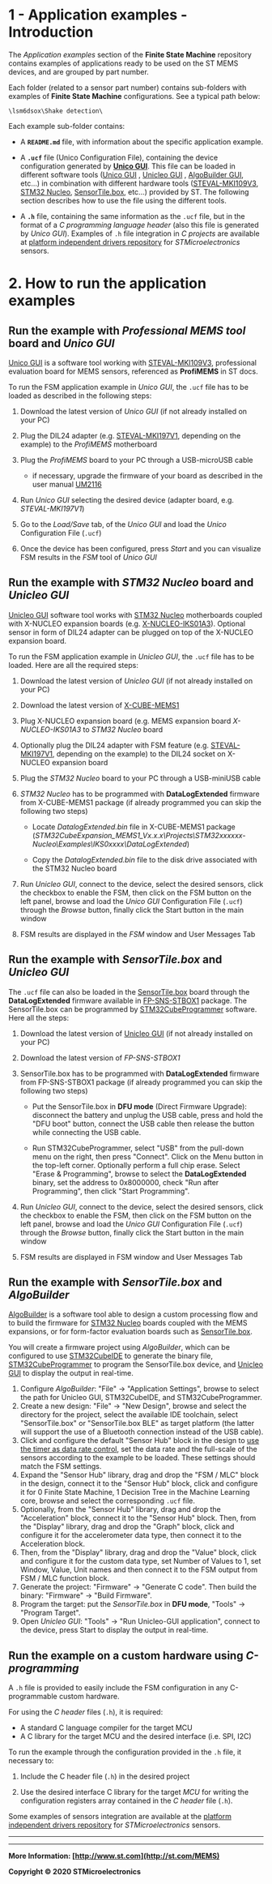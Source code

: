# 1 - Application examples - Introduction

The *Application examples* section of the **Finite State Machine** repository contains examples of applications ready to be used on the ST MEMS devices, and are grouped by part number. 

Each folder (related to a sensor part number) contains sub-folders with examples of **Finite State Machine** configurations. See a typical path below:

````Path
\lsm6dsox\Shake detection\
````

Each example sub-folder contains:

- A **`README.md`** file,  with information about the specific application example.
- A **`.ucf`** file (Unico Configuration File), containing the device configuration generated by [**Unico GUI**]( https://www.st.com/en/embedded-software/unico-gui.html ). This file can be loaded in different software tools ([Unico GUI](https://www.st.com/content/st_com/en/products/embedded-software/evaluation-tool-software/unico-gui.html) , [Unicleo GUI](https://www.st.com/content/st_com/en/products/embedded-software/evaluation-tool-software/unicleo-gui.html) , [AlgoBuilder GUI](https://www.st.com/content/st_com/en/products/embedded-software/mems-and-sensors-software/inemo-engine-software-libraries/algobuilder.html), etc...) in combination with different hardware tools ([STEVAL-MKI109V3]( https://www.st.com/content/st_com/en/products/evaluation-tools/product-evaluation-tools/mems-motion-sensor-eval-boards/steval-mki109v3.html ), [STM32 Nucleo](https://www.st.com/content/st_com/en/products/evaluation-tools/product-evaluation-tools/mcu-mpu-eval-tools/stm32-mcu-mpu-eval-tools/stm32-nucleo-boards.html), [SensorTile.box](https://www.st.com/content/st_com/en/products/evaluation-tools/product-evaluation-tools/mems-motion-sensor-eval-boards/steval-mksbox1v1.html), etc...) provided by ST. The following section describes how to use the file using the different tools.


- A **`.h`** file, containing the same information as the `.ucf` file, but in the format of a *C programming language header*  (also this file is generated by *Unico GUI*). Examples of  `.h` file integration in *C projects* are available at [platform independent drivers repository]( http://www.st.com/content/st_com/en/products/embedded-software/mems-and-sensors-software/drivers-for-mems/c-driver-mems.html ) for *STMicroelectronics* sensors.




# 2. How to run the application examples

## Run the example with *Professional MEMS tool* board and *Unico GUI* 

[Unico GUI](https://www.st.com/content/st_com/en/products/embedded-software/evaluation-tool-software/unico-gui.html) is a software tool working with [STEVAL-MKI109V3]( https://www.st.com/content/st_com/en/products/evaluation-tools/product-evaluation-tools/mems-motion-sensor-eval-boards/steval-mki109v3.html ), professional evaluation board for MEMS sensors, referenced as **ProfiMEMS** in ST docs.

To run the FSM application example in *Unico GUI*, the `.ucf` file has to be loaded as described in the following steps: 

1. Download the latest version of *Unico GUI* (if not already installed on your PC)

2. Plug the DIL24 adapter (e.g. [STEVAL-MKI197V1]( https://www.st.com/content/st_com/en/products/evaluation-tools/product-evaluation-tools/mems-motion-sensor-eval-boards/steval-mki197v1.html ), depending on the example) to the *ProfiMEMS* motherboard

3. Plug the *ProfiMEMS* board to your PC through a USB-microUSB cable

   - if necessary, upgrade the firmware of your board as described in the user manual [UM2116]( https://www.st.com/resource/en/user_manual/dm00331058-stevalmki109v3-professional-mems-tool-motherboard-for-mems-adapter-boards-stmicroelectronics.pdf  )

4. Run *Unico GUI* selecting the desired device (adapter board, e.g. *STEVAL-MKI197V1*)

5. Go to the *Load/Save* tab, of the *Unico GUI* and load the *Unico* Configuration File (`.ucf`) 

6. Once the device has been configured, press *Start*  and you can visualize FSM results in the *FSM* tool of *Unico GUI*

   

## Run the example with *STM32 Nucleo* board and *Unicleo GUI* 

[Unicleo GUI](https://www.st.com/content/st_com/en/products/embedded-software/evaluation-tool-software/unicleo-gui.html) software tool works with [STM32 Nucleo](https://www.st.com/content/st_com/en/products/evaluation-tools/product-evaluation-tools/mcu-mpu-eval-tools/stm32-mcu-mpu-eval-tools/stm32-nucleo-boards.html) motherboards coupled with X-NUCLEO expansion boards (e.g. [X-NUCLEO-IKS01A3](https://www.st.com/content/st_com/en/products/ecosystems/stm32-open-development-environment/stm32-nucleo-expansion-boards/stm32-ode-sense-hw/x-nucleo-iks01a3.html)). Optional sensor in form of DIL24 adapter can be plugged on top of the X-NUCLEO expansion board.

To run the FSM application example in *Unicleo GUI*, the `.ucf` file has to be loaded. Here are all the required steps: 

1. Download the latest version of *Unicleo GUI* (if not already installed on your PC)
2. Download the latest version of [X-CUBE-MEMS1](https://www.st.com/content/st_com/en/products/embedded-software/mcu-mpu-embedded-software/stm32-embedded-software/stm32cube-expansion-packages/x-cube-mems1.html)
3. Plug X-NUCLEO expansion board (e.g. MEMS expansion board *X-NUCLEO-IKS01A3* to *STM32 Nucleo* board
4. Optionally plug the DIL24 adapter with FSM feature (e.g. [STEVAL-MKI197V1](https://www.st.com/content/st_com/en/products/evaluation-tools/product-evaluation-tools/mems-motion-sensor-eval-boards/steval-mki197v1.html), depending on the example) to the DIL24 socket on X-NUCLEO expansion board
5. Plug the *STM32 Nucleo* board to your PC through a USB-miniUSB cable
6. *STM32 Nucleo* has to be programmed with **DataLogExtended** firmware from X-CUBE-MEMS1 package (if already programmed you can skip the following two steps) 

   - Locate *DatalogExtended.bin* file in X-CUBE-MEMS1 package (*STM32CubeExpansion_MEMS1_Vx.x.x\Projects\STM32xxxxxx-Nucleo\Examples\IKS0xxxx\DataLogExtended*\)

   - Copy the *DatalogExtended.bin* file to the disk drive associated with the STM32 Nucleo board

7. Run *Unicleo GUI*, connect to the device, select the desired sensors, click the checkbox to enable the FSM, then click on the FSM button on the left panel, browse and load the *Unico GUI* Configuration File (`.ucf`) through the *Browse* button, finally click the Start button in the main window 
8. FSM results are displayed in the *FSM* window and User Messages Tab



## Run the example with *SensorTile.box* and *Unicleo GUI* 

The `.ucf` file can also be loaded in the [SensorTile.box](https://www.st.com/en/evaluation-tools/steval-mksbox1v1.html) board through the **DataLogExtended** firmware available in [FP-SNS-STBOX1](https://www.st.com/content/st_com/en/products/embedded-software/mcu-mpu-embedded-software/stm32-embedded-software/stm32-ode-function-pack-sw/fp-sns-stbox1.html) package. The SensorTile.box can be programmed by [STM32CubeProgrammer](https://www.st.com/content/st_com/en/products/development-tools/software-development-tools/stm32-software-development-tools/stm32-programmers/stm32cubeprog.html#overview)  software. Here all the steps:

1. Download the latest version of [Unicleo GUI](https://www.st.com/en/embedded-software/unicleo-gui.html) (if not already installed on your PC)

2. Download the latest version of *FP-SNS-STBOX1*

3. SensorTile.box has to be programmed with **DataLogExtended** firmware from FP-SNS-STBOX1 package (if already programmed you can skip the following two steps) 

   - Put the SensorTile.box in **DFU mode** (Direct Firmware Upgrade): disconnect the battery and unplug the USB cable, press and hold the "DFU boot" button, connect the USB cable then release the button while connecting the USB cable.

   - Run STM32CubeProgrammer, select "USB" from the pull-down menu on the right, then press "Connect". Click on the Menu button in the top-left corner. Optionally perform a full chip erase. Select "Erase & Programming", browse to select the **DataLogExtended** binary, set the address to 0x8000000, check "Run after Programming", then click "Start Programming".

4. Run *Unicleo GUI*, connect to the device, select the desired sensors, click the checkbox to enable the FSM, then click on the FSM button on the left panel, browse and load the *Unico GUI* Configuration File (`.ucf`) through the *Browse* button, finally click the Start button in the main window 

5. FSM results are displayed in FSM window and User Messages Tab

   

## Run the example with *SensorTile.box* and *AlgoBuilder*

[AlgoBuilder](https://www.st.com/content/st_com/en/products/embedded-software/mems-and-sensors-software/inemo-engine-software-libraries/algobuilder.html) is a software tool able to design a custom processing flow and to build the firmware for [STM32 Nucleo](https://www.st.com/content/st_com/en/products/evaluation-tools/product-evaluation-tools/mcu-mpu-eval-tools/stm32-mcu-mpu-eval-tools/stm32-nucleo-boards.html) boards coupled with the MEMS expansions, or for form-factor evaluation boards such as [SensorTile.box](https://www.st.com/content/st_com/en/products/evaluation-tools/product-evaluation-tools/mems-motion-sensor-eval-boards/steval-mksbox1v1.html).

You will create a firmware project using *AlgoBuilder*, which can be configured to use [STM32CubeIDE](https://www.st.com/content/st_com/en/products/development-tools/software-development-tools/stm32-software-development-tools/stm32-ides/stm32cubeide.html) to generate the binary file, [STM32CubeProgrammer](https://www.st.com/content/st_com/en/products/development-tools/software-development-tools/stm32-software-development-tools/stm32-programmers/stm32cubeprog.html#overview) to program the SensorTile.box device, and [Unicleo GUI](https://www.st.com/content/st_com/en/products/embedded-software/evaluation-tool-software/unicleo-gui.html) to display the output in real-time.

1. Configure *AlgoBuilder*: "File" -> "Application Settings", browse to select the path for Unicleo GUI, STM32CubeIDE, and STM32CubeProgrammer. 
2. Create a new design: "File" -> "New Design", browse and select the directory for the project, select the available IDE toolchain, select "SensorTile.box" or "SensorTile.box BLE" as target platform (the latter will support the use of a Bluetooth connection instead of the USB cable). 
3. Click and configure the default "Sensor Hub" block in the design to <u>use the timer as data rate control</u>, set the data rate and the full-scale of the sensors according to the example to be loaded. These settings should match the FSM settings.
4. Expand the "Sensor Hub" library, drag and drop the "FSM / MLC" block in the design, connect it to the "Sensor Hub" block, click and configure it for 0 Finite State Machine, 1 Decision Tree in the Machine Learning core, browse and select the corresponding `.ucf` file.
5. Optionally, from the "Sensor Hub" library, drag and drop the "Acceleration" block, connect it to the "Sensor Hub" block. Then, from the "Display" library, drag and drop the "Graph" block, click and configure it for the accelerometer data type, then connect it to the Acceleration block.
6. Then, from the "Display" library, drag and drop the "Value" block, click and configure it for the custom data type, set Number of Values to 1, set Window, Value, Unit names and  then connect it to the FSM output from FSM / MLC function block.
7. Generate the project: "Firmware" -> "Generate C code". Then build the binary: "Firmware" -> "Build Firmware". 
8. Program the target: put the *SensorTile.box* in **DFU mode**, "Tools" -> "Program Target". 
9. Open *Unicleo GUI*: "Tools" -> "Run Unicleo-GUI application", connect to the device, press Start to display the output in real-time.



## Run the example on a custom hardware using *C-programming*

A `.h` file is provided to easily include the FSM configuration in any C-programmable custom hardware.  

For using the *C header* files (`.h`), it is required: 

- A standard C language compiler for the target MCU
- A C library for the target MCU and the desired interface (i.e. SPI, I2C)

To run the example through the configuration provided in the `.h` file, it necessary to:

1. Include the C header file (`.h`) in the desired project 

2. Use the desired interface C library for the target *MCU* for writing the configuration registers array contained in the *C header* file (`.h`). 

Some examples of sensors integration are available at the [platform independent drivers repository]( http://www.st.com/content/st_com/en/products/embedded-software/mems-and-sensors-software/drivers-for-mems/c-driver-mems.html ) for *STMicroelectronics* sensors.



------



------

**More Information: [http://www.st.com](http://st.com/MEMS)**

**Copyright © 2020 STMicroelectronics**
